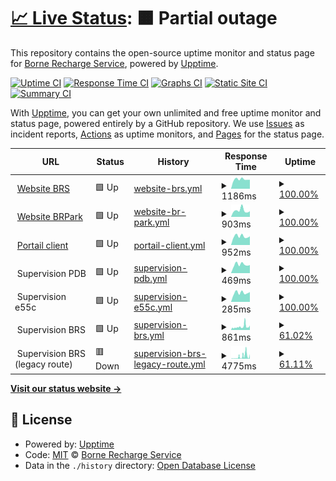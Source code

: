 # [📈 Live Status](https://status.bornerecharge.fr): <!--live status--> **🟧 Partial outage**

This repository contains the open-source uptime monitor and status page for [Borne Recharge Service](https://bornerecharge.fr), powered by [Upptime](https://github.com/upptime/upptime).

[![Uptime CI](https://github.com/BorneRecharge/uptime/workflows/Uptime%20CI/badge.svg)](https://github.com/BorneRecharge/uptime/actions?query=workflow%3A%22Uptime+CI%22)
[![Response Time CI](https://github.com/BorneRecharge/uptime/workflows/Response%20Time%20CI/badge.svg)](https://github.com/BorneRecharge/uptime/actions?query=workflow%3A%22Response+Time+CI%22)
[![Graphs CI](https://github.com/BorneRecharge/uptime/workflows/Graphs%20CI/badge.svg)](https://github.com/BorneRecharge/uptime/actions?query=workflow%3A%22Graphs+CI%22)
[![Static Site CI](https://github.com/BorneRecharge/uptime/workflows/Static%20Site%20CI/badge.svg)](https://github.com/BorneRecharge/uptime/actions?query=workflow%3A%22Static+Site+CI%22)
[![Summary CI](https://github.com/BorneRecharge/uptime/workflows/Summary%20CI/badge.svg)](https://github.com/BorneRecharge/uptime/actions?query=workflow%3A%22Summary+CI%22)

With [Upptime](https://upptime.js.org), you can get your own unlimited and free uptime monitor and status page, powered entirely by a GitHub repository. We use [Issues](https://github.com/BorneRecharge/uptime/issues) as incident reports, [Actions](https://github.com/BorneRecharge/uptime/actions) as uptime monitors, and [Pages](https://status.bornerecharge.fr) for the status page.

<!--start: status pages-->
<!-- This summary is generated by Upptime (https://github.com/upptime/upptime) -->
<!-- Do not edit this manually, your changes will be overwritten -->
<!-- prettier-ignore -->
| URL | Status | History | Response Time | Uptime |
| --- | ------ | ------- | ------------- | ------ |
| <img alt="" src="https://icons.duckduckgo.com/ip3/bornerecharge.fr.ico" height="13"> [Website BRS](https://bornerecharge.fr) | 🟩 Up | [website-brs.yml](https://github.com/BorneRecharge/uptime/commits/HEAD/history/website-brs.yml) | <details><summary><img alt="Response time graph" src="./graphs/website-brs/response-time-week.png" height="20"> 1186ms</summary><br><a href="https://status.bornerecharge.fr/history/website-brs"><img alt="Response time 1237" src="https://img.shields.io/endpoint?url=https%3A%2F%2Fraw.githubusercontent.com%2FBorneRecharge%2Fuptime%2FHEAD%2Fapi%2Fwebsite-brs%2Fresponse-time.json"></a><br><a href="https://status.bornerecharge.fr/history/website-brs"><img alt="24-hour response time 1136" src="https://img.shields.io/endpoint?url=https%3A%2F%2Fraw.githubusercontent.com%2FBorneRecharge%2Fuptime%2FHEAD%2Fapi%2Fwebsite-brs%2Fresponse-time-day.json"></a><br><a href="https://status.bornerecharge.fr/history/website-brs"><img alt="7-day response time 1186" src="https://img.shields.io/endpoint?url=https%3A%2F%2Fraw.githubusercontent.com%2FBorneRecharge%2Fuptime%2FHEAD%2Fapi%2Fwebsite-brs%2Fresponse-time-week.json"></a><br><a href="https://status.bornerecharge.fr/history/website-brs"><img alt="30-day response time 1181" src="https://img.shields.io/endpoint?url=https%3A%2F%2Fraw.githubusercontent.com%2FBorneRecharge%2Fuptime%2FHEAD%2Fapi%2Fwebsite-brs%2Fresponse-time-month.json"></a><br><a href="https://status.bornerecharge.fr/history/website-brs"><img alt="1-year response time 1237" src="https://img.shields.io/endpoint?url=https%3A%2F%2Fraw.githubusercontent.com%2FBorneRecharge%2Fuptime%2FHEAD%2Fapi%2Fwebsite-brs%2Fresponse-time-year.json"></a></details> | <details><summary><a href="https://status.bornerecharge.fr/history/website-brs">100.00%</a></summary><a href="https://status.bornerecharge.fr/history/website-brs"><img alt="All-time uptime 99.99%" src="https://img.shields.io/endpoint?url=https%3A%2F%2Fraw.githubusercontent.com%2FBorneRecharge%2Fuptime%2FHEAD%2Fapi%2Fwebsite-brs%2Fuptime.json"></a><br><a href="https://status.bornerecharge.fr/history/website-brs"><img alt="24-hour uptime 100.00%" src="https://img.shields.io/endpoint?url=https%3A%2F%2Fraw.githubusercontent.com%2FBorneRecharge%2Fuptime%2FHEAD%2Fapi%2Fwebsite-brs%2Fuptime-day.json"></a><br><a href="https://status.bornerecharge.fr/history/website-brs"><img alt="7-day uptime 100.00%" src="https://img.shields.io/endpoint?url=https%3A%2F%2Fraw.githubusercontent.com%2FBorneRecharge%2Fuptime%2FHEAD%2Fapi%2Fwebsite-brs%2Fuptime-week.json"></a><br><a href="https://status.bornerecharge.fr/history/website-brs"><img alt="30-day uptime 100.00%" src="https://img.shields.io/endpoint?url=https%3A%2F%2Fraw.githubusercontent.com%2FBorneRecharge%2Fuptime%2FHEAD%2Fapi%2Fwebsite-brs%2Fuptime-month.json"></a><br><a href="https://status.bornerecharge.fr/history/website-brs"><img alt="1-year uptime 99.99%" src="https://img.shields.io/endpoint?url=https%3A%2F%2Fraw.githubusercontent.com%2FBorneRecharge%2Fuptime%2FHEAD%2Fapi%2Fwebsite-brs%2Fuptime-year.json"></a></details>
| <img alt="" src="https://icons.duckduckgo.com/ip3/brpark.fr.ico" height="13"> [Website BRPark](https://brpark.fr) | 🟩 Up | [website-br-park.yml](https://github.com/BorneRecharge/uptime/commits/HEAD/history/website-br-park.yml) | <details><summary><img alt="Response time graph" src="./graphs/website-br-park/response-time-week.png" height="20"> 903ms</summary><br><a href="https://status.bornerecharge.fr/history/website-br-park"><img alt="Response time 2052" src="https://img.shields.io/endpoint?url=https%3A%2F%2Fraw.githubusercontent.com%2FBorneRecharge%2Fuptime%2FHEAD%2Fapi%2Fwebsite-br-park%2Fresponse-time.json"></a><br><a href="https://status.bornerecharge.fr/history/website-br-park"><img alt="24-hour response time 781" src="https://img.shields.io/endpoint?url=https%3A%2F%2Fraw.githubusercontent.com%2FBorneRecharge%2Fuptime%2FHEAD%2Fapi%2Fwebsite-br-park%2Fresponse-time-day.json"></a><br><a href="https://status.bornerecharge.fr/history/website-br-park"><img alt="7-day response time 903" src="https://img.shields.io/endpoint?url=https%3A%2F%2Fraw.githubusercontent.com%2FBorneRecharge%2Fuptime%2FHEAD%2Fapi%2Fwebsite-br-park%2Fresponse-time-week.json"></a><br><a href="https://status.bornerecharge.fr/history/website-br-park"><img alt="30-day response time 830" src="https://img.shields.io/endpoint?url=https%3A%2F%2Fraw.githubusercontent.com%2FBorneRecharge%2Fuptime%2FHEAD%2Fapi%2Fwebsite-br-park%2Fresponse-time-month.json"></a><br><a href="https://status.bornerecharge.fr/history/website-br-park"><img alt="1-year response time 2079" src="https://img.shields.io/endpoint?url=https%3A%2F%2Fraw.githubusercontent.com%2FBorneRecharge%2Fuptime%2FHEAD%2Fapi%2Fwebsite-br-park%2Fresponse-time-year.json"></a></details> | <details><summary><a href="https://status.bornerecharge.fr/history/website-br-park">100.00%</a></summary><a href="https://status.bornerecharge.fr/history/website-br-park"><img alt="All-time uptime 99.95%" src="https://img.shields.io/endpoint?url=https%3A%2F%2Fraw.githubusercontent.com%2FBorneRecharge%2Fuptime%2FHEAD%2Fapi%2Fwebsite-br-park%2Fuptime.json"></a><br><a href="https://status.bornerecharge.fr/history/website-br-park"><img alt="24-hour uptime 100.00%" src="https://img.shields.io/endpoint?url=https%3A%2F%2Fraw.githubusercontent.com%2FBorneRecharge%2Fuptime%2FHEAD%2Fapi%2Fwebsite-br-park%2Fuptime-day.json"></a><br><a href="https://status.bornerecharge.fr/history/website-br-park"><img alt="7-day uptime 100.00%" src="https://img.shields.io/endpoint?url=https%3A%2F%2Fraw.githubusercontent.com%2FBorneRecharge%2Fuptime%2FHEAD%2Fapi%2Fwebsite-br-park%2Fuptime-week.json"></a><br><a href="https://status.bornerecharge.fr/history/website-br-park"><img alt="30-day uptime 100.00%" src="https://img.shields.io/endpoint?url=https%3A%2F%2Fraw.githubusercontent.com%2FBorneRecharge%2Fuptime%2FHEAD%2Fapi%2Fwebsite-br-park%2Fuptime-month.json"></a><br><a href="https://status.bornerecharge.fr/history/website-br-park"><img alt="1-year uptime 99.95%" src="https://img.shields.io/endpoint?url=https%3A%2F%2Fraw.githubusercontent.com%2FBorneRecharge%2Fuptime%2FHEAD%2Fapi%2Fwebsite-br-park%2Fuptime-year.json"></a></details>
| <img alt="" src="https://icons.duckduckgo.com/ip3/portail.bornerecharge.fr.ico" height="13"> [Portail client](https://portail.bornerecharge.fr/) | 🟩 Up | [portail-client.yml](https://github.com/BorneRecharge/uptime/commits/HEAD/history/portail-client.yml) | <details><summary><img alt="Response time graph" src="./graphs/portail-client/response-time-week.png" height="20"> 952ms</summary><br><a href="https://status.bornerecharge.fr/history/portail-client"><img alt="Response time 719" src="https://img.shields.io/endpoint?url=https%3A%2F%2Fraw.githubusercontent.com%2FBorneRecharge%2Fuptime%2FHEAD%2Fapi%2Fportail-client%2Fresponse-time.json"></a><br><a href="https://status.bornerecharge.fr/history/portail-client"><img alt="24-hour response time 949" src="https://img.shields.io/endpoint?url=https%3A%2F%2Fraw.githubusercontent.com%2FBorneRecharge%2Fuptime%2FHEAD%2Fapi%2Fportail-client%2Fresponse-time-day.json"></a><br><a href="https://status.bornerecharge.fr/history/portail-client"><img alt="7-day response time 952" src="https://img.shields.io/endpoint?url=https%3A%2F%2Fraw.githubusercontent.com%2FBorneRecharge%2Fuptime%2FHEAD%2Fapi%2Fportail-client%2Fresponse-time-week.json"></a><br><a href="https://status.bornerecharge.fr/history/portail-client"><img alt="30-day response time 973" src="https://img.shields.io/endpoint?url=https%3A%2F%2Fraw.githubusercontent.com%2FBorneRecharge%2Fuptime%2FHEAD%2Fapi%2Fportail-client%2Fresponse-time-month.json"></a><br><a href="https://status.bornerecharge.fr/history/portail-client"><img alt="1-year response time 733" src="https://img.shields.io/endpoint?url=https%3A%2F%2Fraw.githubusercontent.com%2FBorneRecharge%2Fuptime%2FHEAD%2Fapi%2Fportail-client%2Fresponse-time-year.json"></a></details> | <details><summary><a href="https://status.bornerecharge.fr/history/portail-client">100.00%</a></summary><a href="https://status.bornerecharge.fr/history/portail-client"><img alt="All-time uptime 99.08%" src="https://img.shields.io/endpoint?url=https%3A%2F%2Fraw.githubusercontent.com%2FBorneRecharge%2Fuptime%2FHEAD%2Fapi%2Fportail-client%2Fuptime.json"></a><br><a href="https://status.bornerecharge.fr/history/portail-client"><img alt="24-hour uptime 100.00%" src="https://img.shields.io/endpoint?url=https%3A%2F%2Fraw.githubusercontent.com%2FBorneRecharge%2Fuptime%2FHEAD%2Fapi%2Fportail-client%2Fuptime-day.json"></a><br><a href="https://status.bornerecharge.fr/history/portail-client"><img alt="7-day uptime 100.00%" src="https://img.shields.io/endpoint?url=https%3A%2F%2Fraw.githubusercontent.com%2FBorneRecharge%2Fuptime%2FHEAD%2Fapi%2Fportail-client%2Fuptime-week.json"></a><br><a href="https://status.bornerecharge.fr/history/portail-client"><img alt="30-day uptime 100.00%" src="https://img.shields.io/endpoint?url=https%3A%2F%2Fraw.githubusercontent.com%2FBorneRecharge%2Fuptime%2FHEAD%2Fapi%2Fportail-client%2Fuptime-month.json"></a><br><a href="https://status.bornerecharge.fr/history/portail-client"><img alt="1-year uptime 99.05%" src="https://img.shields.io/endpoint?url=https%3A%2F%2Fraw.githubusercontent.com%2FBorneRecharge%2Fuptime%2FHEAD%2Fapi%2Fportail-client%2Fuptime-year.json"></a></details>
| <img alt="" src="https://icons.duckduckgo.com/ip3/null.ico" height="13"> Supervision PDB | 🟩 Up | [supervision-pdb.yml](https://github.com/BorneRecharge/uptime/commits/HEAD/history/supervision-pdb.yml) | <details><summary><img alt="Response time graph" src="./graphs/supervision-pdb/response-time-week.png" height="20"> 469ms</summary><br><a href="https://status.bornerecharge.fr/history/supervision-pdb"><img alt="Response time 505" src="https://img.shields.io/endpoint?url=https%3A%2F%2Fraw.githubusercontent.com%2FBorneRecharge%2Fuptime%2FHEAD%2Fapi%2Fsupervision-pdb%2Fresponse-time.json"></a><br><a href="https://status.bornerecharge.fr/history/supervision-pdb"><img alt="24-hour response time 440" src="https://img.shields.io/endpoint?url=https%3A%2F%2Fraw.githubusercontent.com%2FBorneRecharge%2Fuptime%2FHEAD%2Fapi%2Fsupervision-pdb%2Fresponse-time-day.json"></a><br><a href="https://status.bornerecharge.fr/history/supervision-pdb"><img alt="7-day response time 469" src="https://img.shields.io/endpoint?url=https%3A%2F%2Fraw.githubusercontent.com%2FBorneRecharge%2Fuptime%2FHEAD%2Fapi%2Fsupervision-pdb%2Fresponse-time-week.json"></a><br><a href="https://status.bornerecharge.fr/history/supervision-pdb"><img alt="30-day response time 480" src="https://img.shields.io/endpoint?url=https%3A%2F%2Fraw.githubusercontent.com%2FBorneRecharge%2Fuptime%2FHEAD%2Fapi%2Fsupervision-pdb%2Fresponse-time-month.json"></a><br><a href="https://status.bornerecharge.fr/history/supervision-pdb"><img alt="1-year response time 506" src="https://img.shields.io/endpoint?url=https%3A%2F%2Fraw.githubusercontent.com%2FBorneRecharge%2Fuptime%2FHEAD%2Fapi%2Fsupervision-pdb%2Fresponse-time-year.json"></a></details> | <details><summary><a href="https://status.bornerecharge.fr/history/supervision-pdb">100.00%</a></summary><a href="https://status.bornerecharge.fr/history/supervision-pdb"><img alt="All-time uptime 99.99%" src="https://img.shields.io/endpoint?url=https%3A%2F%2Fraw.githubusercontent.com%2FBorneRecharge%2Fuptime%2FHEAD%2Fapi%2Fsupervision-pdb%2Fuptime.json"></a><br><a href="https://status.bornerecharge.fr/history/supervision-pdb"><img alt="24-hour uptime 100.00%" src="https://img.shields.io/endpoint?url=https%3A%2F%2Fraw.githubusercontent.com%2FBorneRecharge%2Fuptime%2FHEAD%2Fapi%2Fsupervision-pdb%2Fuptime-day.json"></a><br><a href="https://status.bornerecharge.fr/history/supervision-pdb"><img alt="7-day uptime 100.00%" src="https://img.shields.io/endpoint?url=https%3A%2F%2Fraw.githubusercontent.com%2FBorneRecharge%2Fuptime%2FHEAD%2Fapi%2Fsupervision-pdb%2Fuptime-week.json"></a><br><a href="https://status.bornerecharge.fr/history/supervision-pdb"><img alt="30-day uptime 100.00%" src="https://img.shields.io/endpoint?url=https%3A%2F%2Fraw.githubusercontent.com%2FBorneRecharge%2Fuptime%2FHEAD%2Fapi%2Fsupervision-pdb%2Fuptime-month.json"></a><br><a href="https://status.bornerecharge.fr/history/supervision-pdb"><img alt="1-year uptime 99.99%" src="https://img.shields.io/endpoint?url=https%3A%2F%2Fraw.githubusercontent.com%2FBorneRecharge%2Fuptime%2FHEAD%2Fapi%2Fsupervision-pdb%2Fuptime-year.json"></a></details>
| <img alt="" src="https://icons.duckduckgo.com/ip3/null.ico" height="13"> Supervision e55c | 🟩 Up | [supervision-e55c.yml](https://github.com/BorneRecharge/uptime/commits/HEAD/history/supervision-e55c.yml) | <details><summary><img alt="Response time graph" src="./graphs/supervision-e55c/response-time-week.png" height="20"> 285ms</summary><br><a href="https://status.bornerecharge.fr/history/supervision-e55c"><img alt="Response time 294" src="https://img.shields.io/endpoint?url=https%3A%2F%2Fraw.githubusercontent.com%2FBorneRecharge%2Fuptime%2FHEAD%2Fapi%2Fsupervision-e55c%2Fresponse-time.json"></a><br><a href="https://status.bornerecharge.fr/history/supervision-e55c"><img alt="24-hour response time 309" src="https://img.shields.io/endpoint?url=https%3A%2F%2Fraw.githubusercontent.com%2FBorneRecharge%2Fuptime%2FHEAD%2Fapi%2Fsupervision-e55c%2Fresponse-time-day.json"></a><br><a href="https://status.bornerecharge.fr/history/supervision-e55c"><img alt="7-day response time 285" src="https://img.shields.io/endpoint?url=https%3A%2F%2Fraw.githubusercontent.com%2FBorneRecharge%2Fuptime%2FHEAD%2Fapi%2Fsupervision-e55c%2Fresponse-time-week.json"></a><br><a href="https://status.bornerecharge.fr/history/supervision-e55c"><img alt="30-day response time 296" src="https://img.shields.io/endpoint?url=https%3A%2F%2Fraw.githubusercontent.com%2FBorneRecharge%2Fuptime%2FHEAD%2Fapi%2Fsupervision-e55c%2Fresponse-time-month.json"></a><br><a href="https://status.bornerecharge.fr/history/supervision-e55c"><img alt="1-year response time 295" src="https://img.shields.io/endpoint?url=https%3A%2F%2Fraw.githubusercontent.com%2FBorneRecharge%2Fuptime%2FHEAD%2Fapi%2Fsupervision-e55c%2Fresponse-time-year.json"></a></details> | <details><summary><a href="https://status.bornerecharge.fr/history/supervision-e55c">100.00%</a></summary><a href="https://status.bornerecharge.fr/history/supervision-e55c"><img alt="All-time uptime 100.00%" src="https://img.shields.io/endpoint?url=https%3A%2F%2Fraw.githubusercontent.com%2FBorneRecharge%2Fuptime%2FHEAD%2Fapi%2Fsupervision-e55c%2Fuptime.json"></a><br><a href="https://status.bornerecharge.fr/history/supervision-e55c"><img alt="24-hour uptime 100.00%" src="https://img.shields.io/endpoint?url=https%3A%2F%2Fraw.githubusercontent.com%2FBorneRecharge%2Fuptime%2FHEAD%2Fapi%2Fsupervision-e55c%2Fuptime-day.json"></a><br><a href="https://status.bornerecharge.fr/history/supervision-e55c"><img alt="7-day uptime 100.00%" src="https://img.shields.io/endpoint?url=https%3A%2F%2Fraw.githubusercontent.com%2FBorneRecharge%2Fuptime%2FHEAD%2Fapi%2Fsupervision-e55c%2Fuptime-week.json"></a><br><a href="https://status.bornerecharge.fr/history/supervision-e55c"><img alt="30-day uptime 100.00%" src="https://img.shields.io/endpoint?url=https%3A%2F%2Fraw.githubusercontent.com%2FBorneRecharge%2Fuptime%2FHEAD%2Fapi%2Fsupervision-e55c%2Fuptime-month.json"></a><br><a href="https://status.bornerecharge.fr/history/supervision-e55c"><img alt="1-year uptime 100.00%" src="https://img.shields.io/endpoint?url=https%3A%2F%2Fraw.githubusercontent.com%2FBorneRecharge%2Fuptime%2FHEAD%2Fapi%2Fsupervision-e55c%2Fuptime-year.json"></a></details>
| <img alt="" src="https://icons.duckduckgo.com/ip3/null.ico" height="13"> Supervision BRS | 🟩 Up | [supervision-brs.yml](https://github.com/BorneRecharge/uptime/commits/HEAD/history/supervision-brs.yml) | <details><summary><img alt="Response time graph" src="./graphs/supervision-brs/response-time-week.png" height="20"> 861ms</summary><br><a href="https://status.bornerecharge.fr/history/supervision-brs"><img alt="Response time 891" src="https://img.shields.io/endpoint?url=https%3A%2F%2Fraw.githubusercontent.com%2FBorneRecharge%2Fuptime%2FHEAD%2Fapi%2Fsupervision-brs%2Fresponse-time.json"></a><br><a href="https://status.bornerecharge.fr/history/supervision-brs"><img alt="24-hour response time 1201" src="https://img.shields.io/endpoint?url=https%3A%2F%2Fraw.githubusercontent.com%2FBorneRecharge%2Fuptime%2FHEAD%2Fapi%2Fsupervision-brs%2Fresponse-time-day.json"></a><br><a href="https://status.bornerecharge.fr/history/supervision-brs"><img alt="7-day response time 861" src="https://img.shields.io/endpoint?url=https%3A%2F%2Fraw.githubusercontent.com%2FBorneRecharge%2Fuptime%2FHEAD%2Fapi%2Fsupervision-brs%2Fresponse-time-week.json"></a><br><a href="https://status.bornerecharge.fr/history/supervision-brs"><img alt="30-day response time 907" src="https://img.shields.io/endpoint?url=https%3A%2F%2Fraw.githubusercontent.com%2FBorneRecharge%2Fuptime%2FHEAD%2Fapi%2Fsupervision-brs%2Fresponse-time-month.json"></a><br><a href="https://status.bornerecharge.fr/history/supervision-brs"><img alt="1-year response time 890" src="https://img.shields.io/endpoint?url=https%3A%2F%2Fraw.githubusercontent.com%2FBorneRecharge%2Fuptime%2FHEAD%2Fapi%2Fsupervision-brs%2Fresponse-time-year.json"></a></details> | <details><summary><a href="https://status.bornerecharge.fr/history/supervision-brs">61.02%</a></summary><a href="https://status.bornerecharge.fr/history/supervision-brs"><img alt="All-time uptime 98.47%" src="https://img.shields.io/endpoint?url=https%3A%2F%2Fraw.githubusercontent.com%2FBorneRecharge%2Fuptime%2FHEAD%2Fapi%2Fsupervision-brs%2Fuptime.json"></a><br><a href="https://status.bornerecharge.fr/history/supervision-brs"><img alt="24-hour uptime 63.14%" src="https://img.shields.io/endpoint?url=https%3A%2F%2Fraw.githubusercontent.com%2FBorneRecharge%2Fuptime%2FHEAD%2Fapi%2Fsupervision-brs%2Fuptime-day.json"></a><br><a href="https://status.bornerecharge.fr/history/supervision-brs"><img alt="7-day uptime 61.02%" src="https://img.shields.io/endpoint?url=https%3A%2F%2Fraw.githubusercontent.com%2FBorneRecharge%2Fuptime%2FHEAD%2Fapi%2Fsupervision-brs%2Fuptime-week.json"></a><br><a href="https://status.bornerecharge.fr/history/supervision-brs"><img alt="30-day uptime 88.10%" src="https://img.shields.io/endpoint?url=https%3A%2F%2Fraw.githubusercontent.com%2FBorneRecharge%2Fuptime%2FHEAD%2Fapi%2Fsupervision-brs%2Fuptime-month.json"></a><br><a href="https://status.bornerecharge.fr/history/supervision-brs"><img alt="1-year uptime 98.44%" src="https://img.shields.io/endpoint?url=https%3A%2F%2Fraw.githubusercontent.com%2FBorneRecharge%2Fuptime%2FHEAD%2Fapi%2Fsupervision-brs%2Fuptime-year.json"></a></details>
| <img alt="" src="https://icons.duckduckgo.com/ip3/null.ico" height="13"> Supervision BRS (legacy route) | 🟥 Down | [supervision-brs-legacy-route.yml](https://github.com/BorneRecharge/uptime/commits/HEAD/history/supervision-brs-legacy-route.yml) | <details><summary><img alt="Response time graph" src="./graphs/supervision-brs-legacy-route/response-time-week.png" height="20"> 4775ms</summary><br><a href="https://status.bornerecharge.fr/history/supervision-brs-legacy-route"><img alt="Response time 1096" src="https://img.shields.io/endpoint?url=https%3A%2F%2Fraw.githubusercontent.com%2FBorneRecharge%2Fuptime%2FHEAD%2Fapi%2Fsupervision-brs-legacy-route%2Fresponse-time.json"></a><br><a href="https://status.bornerecharge.fr/history/supervision-brs-legacy-route"><img alt="24-hour response time 8635" src="https://img.shields.io/endpoint?url=https%3A%2F%2Fraw.githubusercontent.com%2FBorneRecharge%2Fuptime%2FHEAD%2Fapi%2Fsupervision-brs-legacy-route%2Fresponse-time-day.json"></a><br><a href="https://status.bornerecharge.fr/history/supervision-brs-legacy-route"><img alt="7-day response time 4775" src="https://img.shields.io/endpoint?url=https%3A%2F%2Fraw.githubusercontent.com%2FBorneRecharge%2Fuptime%2FHEAD%2Fapi%2Fsupervision-brs-legacy-route%2Fresponse-time-week.json"></a><br><a href="https://status.bornerecharge.fr/history/supervision-brs-legacy-route"><img alt="30-day response time 2868" src="https://img.shields.io/endpoint?url=https%3A%2F%2Fraw.githubusercontent.com%2FBorneRecharge%2Fuptime%2FHEAD%2Fapi%2Fsupervision-brs-legacy-route%2Fresponse-time-month.json"></a><br><a href="https://status.bornerecharge.fr/history/supervision-brs-legacy-route"><img alt="1-year response time 1097" src="https://img.shields.io/endpoint?url=https%3A%2F%2Fraw.githubusercontent.com%2FBorneRecharge%2Fuptime%2FHEAD%2Fapi%2Fsupervision-brs-legacy-route%2Fresponse-time-year.json"></a></details> | <details><summary><a href="https://status.bornerecharge.fr/history/supervision-brs-legacy-route">61.11%</a></summary><a href="https://status.bornerecharge.fr/history/supervision-brs-legacy-route"><img alt="All-time uptime 98.26%" src="https://img.shields.io/endpoint?url=https%3A%2F%2Fraw.githubusercontent.com%2FBorneRecharge%2Fuptime%2FHEAD%2Fapi%2Fsupervision-brs-legacy-route%2Fuptime.json"></a><br><a href="https://status.bornerecharge.fr/history/supervision-brs-legacy-route"><img alt="24-hour uptime 63.39%" src="https://img.shields.io/endpoint?url=https%3A%2F%2Fraw.githubusercontent.com%2FBorneRecharge%2Fuptime%2FHEAD%2Fapi%2Fsupervision-brs-legacy-route%2Fuptime-day.json"></a><br><a href="https://status.bornerecharge.fr/history/supervision-brs-legacy-route"><img alt="7-day uptime 61.11%" src="https://img.shields.io/endpoint?url=https%3A%2F%2Fraw.githubusercontent.com%2FBorneRecharge%2Fuptime%2FHEAD%2Fapi%2Fsupervision-brs-legacy-route%2Fuptime-week.json"></a><br><a href="https://status.bornerecharge.fr/history/supervision-brs-legacy-route"><img alt="30-day uptime 88.12%" src="https://img.shields.io/endpoint?url=https%3A%2F%2Fraw.githubusercontent.com%2FBorneRecharge%2Fuptime%2FHEAD%2Fapi%2Fsupervision-brs-legacy-route%2Fuptime-month.json"></a><br><a href="https://status.bornerecharge.fr/history/supervision-brs-legacy-route"><img alt="1-year uptime 98.22%" src="https://img.shields.io/endpoint?url=https%3A%2F%2Fraw.githubusercontent.com%2FBorneRecharge%2Fuptime%2FHEAD%2Fapi%2Fsupervision-brs-legacy-route%2Fuptime-year.json"></a></details>

<!--end: status pages-->

[**Visit our status website →**](https://status.bornerecharge.fr)

## 📄 License

- Powered by: [Upptime](https://github.com/upptime/upptime)
- Code: [MIT](./LICENSE) © [Borne Recharge Service](https://bornerecharge.fr)
- Data in the `./history` directory: [Open Database License](https://opendatacommons.org/licenses/odbl/1-0/)

